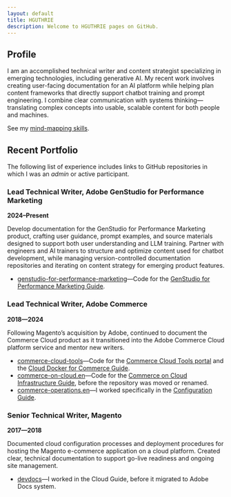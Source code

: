 ```yaml
---
layout: default
title: HGUTHRIE
description: Welcome to HGUTHRIE pages on GitHub.
---
```


## Profile

I am an accomplished technical writer and content strategist specializing in emerging technologies,
including generative AI. My recent work involves creating user-facing documentation for an AI platform
while helping plan content frameworks that directly support chatbot training and prompt engineering. I
combine clear communication with systems thinking—translating complex concepts into usable,
scalable content for both people and machines.

See my [mind-mapping skills](mind-mapping.md).

## Recent Portfolio

The following list of experience includes links to GitHub repositories in which I was an _admin_ or active participant.

### Lead Technical Writer, Adobe GenStudio for Performance Marketing

**2024–Present**

Develop documentation for the GenStudio for Performance Marketing product, crafting user guidance, prompt examples, and source materials designed to support both user understanding and LLM training. Partner with engineers and AI trainers to structure and optimize content used for chatbot development, while managing version-controlled documentation repositories and iterating on content strategy for emerging product features.

- [genstudio-for-performance-marketing](https://github.com/AdobeDocs/genstudio-for-performance-marketing.en)—Code for the [GenStudio for Performance Marketing Guide](https://experienceleague.adobe.com/en/docs/genstudio-for-performance-marketing/user-guide/home).

### Lead Technical Writer, Adobe Commerce

**2018—2024**

Following Magento’s acquisition by Adobe, continued to document the Commerce Cloud product as it transitioned into the Adobe Commerce Cloud platform service and mentor new writers.

- [commerce-cloud-tools](https://github.com/AdobeDocs/commerce-cloud-tools)—Code for the [Commerce Cloud Tools portal](https://developer.adobe.com/commerce/cloud-tools/) and the [Cloud Docker for Commerce Guide](https://developer.adobe.com/commerce/cloud-tools/docker/).
- [commerce-on-cloud.en](https://github.com/AdobeDocs/commerce-on-cloud.en)—Code for the [Commerce on Cloud Infrastructure Guide](https://experienceleague.adobe.com/en/docs/commerce-on-cloud/user-guide/overview), before the repository was moved or renamed.
- [commerce-operations.en](https://github.com/AdobeDocs/commerce-operations.en)—I worked specifically in the [Configuration Guide](https://experienceleague.adobe.com/en/docs/commerce-operations/configuration-guide/overview).

### Senior Technical Writer, Magento

**2017—2018**

Documented cloud configuration processes and deployment procedures for hosting the Magento e-commerce application on a cloud platform. Created clear, technical documentation to support go-live readiness and ongoing site management.

- [devdocs](https://github.com/magento-commerce/devdocs)—I worked in the Cloud Guide, before it migrated to Adobe Docs system.
